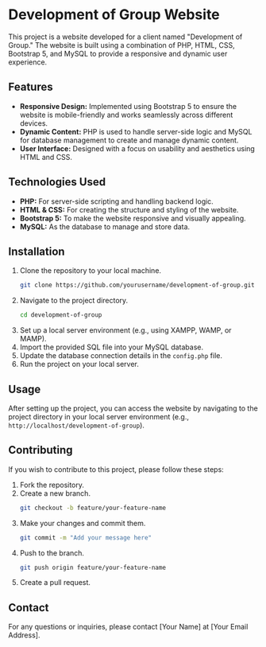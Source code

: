 # Development of Group Website

This project is a website developed for a client named "Development of Group." The website is built using a combination of PHP, HTML, CSS, Bootstrap 5, and MySQL to provide a responsive and dynamic user experience.

## Features

- **Responsive Design:** Implemented using Bootstrap 5 to ensure the website is mobile-friendly and works seamlessly across different devices.
- **Dynamic Content:** PHP is used to handle server-side logic and MySQL for database management to create and manage dynamic content.
- **User Interface:** Designed with a focus on usability and aesthetics using HTML and CSS.

## Technologies Used

- **PHP:** For server-side scripting and handling backend logic.
- **HTML & CSS:** For creating the structure and styling of the website.
- **Bootstrap 5:** To make the website responsive and visually appealing.
- **MySQL:** As the database to manage and store data.

## Installation

1. Clone the repository to your local machine.
    ```bash
    git clone https://github.com/yourusername/development-of-group.git
    ```
2. Navigate to the project directory.
    ```bash
    cd development-of-group
    ```
3. Set up a local server environment (e.g., using XAMPP, WAMP, or MAMP).
4. Import the provided SQL file into your MySQL database.
5. Update the database connection details in the `config.php` file.
6. Run the project on your local server.

## Usage

After setting up the project, you can access the website by navigating to the project directory in your local server environment (e.g., `http://localhost/development-of-group`).

## Contributing

If you wish to contribute to this project, please follow these steps:

1. Fork the repository.
2. Create a new branch.
    ```bash
    git checkout -b feature/your-feature-name
    ```
3. Make your changes and commit them.
    ```bash
    git commit -m "Add your message here"
    ```
4. Push to the branch.
    ```bash
    git push origin feature/your-feature-name
    ```
5. Create a pull request.


## Contact

For any questions or inquiries, please contact [Your Name] at [Your Email Address].
